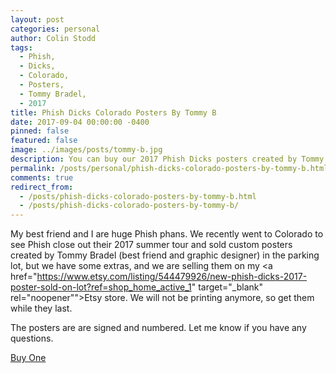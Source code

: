 ```yaml
---
layout: post
categories: personal
author: Colin Stodd
tags:
  - Phish,
  - Dicks,
  - Colorado,
  - Posters,
  - Tommy Bradel,
  - 2017
title: Phish Dicks Colorado Posters By Tommy B
date: 2017-09-04 00:00:00 -0400
pinned: false
featured: false
image: ../images/posts/tommy-b.jpg
description: You can buy our 2017 Phish Dicks posters created by Tommy Bradel on Etsy.
permalink: /posts/personal/phish-dicks-colorado-posters-by-tommy-b.html
comments: true
redirect_from:
  - /posts/phish-dicks-colorado-posters-by-tommy-b.html
  - /posts/phish-dicks-colorado-posters-by-tommy-b/
---
```


My best friend and I are huge Phish phans. We recently went to Colorado to see Phish close out their 2017 summer tour and sold custom posters created by Tommy Bradel (best friend and graphic designer) in the parking lot, but we have some extras, and we are selling them on my <a href="https://www.etsy.com/listing/544479926/new-phish-dicks-2017-poster-sold-on-lot?ref=shop_home_active_1" target="_blank" rel="noopener"">Etsy store</a>.  We will not be printing anymore, so get them while they last.

The posters are are signed and numbered. Let me know if you have any questions.

<a href="https://www.etsy.com/listing/544479926/new-phish-dicks-2017-poster-sold-on-lot?ref=shop_home_active_1" target="_blank" rel="noopener" class="button special">Buy One</a>